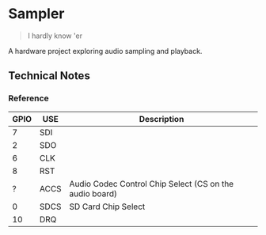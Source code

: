 # Sampler
> I hardly know 'er

A hardware project exploring audio sampling and playback.

## Technical Notes

### Reference

| GPIO | USE  | Description                                             |
|------|------|---------------------------------------------------------|
|    7 | SDI  |                                                         |
|    2 | SDO  |                                                         |
|    6 | CLK  |                                                         |
|    8 | RST  |                                                         |
|    ? | ACCS | Audio Codec Control Chip Select (CS on the audio board) |
|    0 | SDCS | SD Card Chip Select                                     |
|   10 | DRQ  |                                                         |

